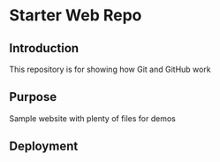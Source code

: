 # Starter Web Repo

## Introduction

This repository is for showing how Git and GitHub work

## Purpose

Sample website with plenty of files for demos

## Deployment

